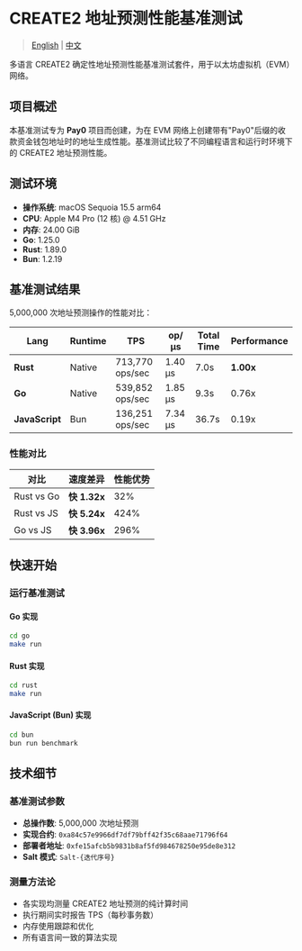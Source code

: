 # CREATE2 地址预测性能基准测试

> [English](README.md) | [中文](README_CN.md)

多语言 CREATE2 确定性地址预测性能基准测试套件，用于以太坊虚拟机（EVM）网络。

## 项目概述

本基准测试专为 **Pay0** 项目而创建，为在 EVM 网络上创建带有"Pay0"后缀的收款资金钱包地址时的地址生成性能。基准测试比较了不同编程语言和运行时环境下的 CREATE2 地址预测性能。

## 测试环境

- **操作系统**: macOS Sequoia 15.5 arm64
- **CPU**: Apple M4 Pro (12 核) @ 4.51 GHz
- **内存**: 24.00 GiB
- **Go**: 1.25.0
- **Rust**: 1.89.0
- **Bun**: 1.2.19

## 基准测试结果

5,000,000 次地址预测操作的性能对比：

| Lang           | Runtime | TPS             | op/μs    | Total Time | Performance |
| -------------- | ------- | --------------- | -------- | ---------- | ----------- |
| **Rust**       | Native  | 713,770 ops/sec | 1.40 μs  | 7.0s       | **1.00x**   |
| **Go**         | Native  | 539,852 ops/sec | 1.85 μs  | 9.3s       | 0.76x       |
| **JavaScript** | Bun     | 136,251 ops/sec | 7.34 μs  | 36.7s      | 0.19x       |

### 性能对比

| 对比       | 速度差异      | 性能优势 |
| ---------- | ------------- | -------- |
| Rust vs Go | **快 1.32x**  | 32%      |
| Rust vs JS | **快 5.24x**  | 424%     |
| Go vs JS   | **快 3.96x**  | 296%     |

## 快速开始

### 运行基准测试

#### Go 实现

```bash
cd go
make run
```

#### Rust 实现

```bash
cd rust
make run
```

#### JavaScript (Bun) 实现

```bash
cd bun
bun run benchmark
```

## 技术细节

### 基准测试参数

- **总操作数**: 5,000,000 次地址预测
- **实现合约**: `0xa84c57e9966df7df79bff42f35c68aae71796f64`
- **部署者地址**: `0xfe15afcb5b9831b8af5fd984678250e95de8e312`
- **Salt 模式**: `Salt-{迭代序号}`

### 测量方法论

- 各实现均测量 CREATE2 地址预测的纯计算时间
- 执行期间实时报告 TPS（每秒事务数）
- 内存使用跟踪和优化
- 所有语言间一致的算法实现
